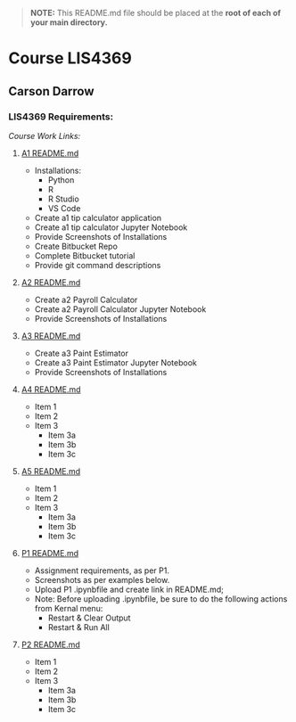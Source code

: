 > **NOTE:** This README.md file should be placed at the **root of each of your main directory.**

# Course LIS4369

## Carson Darrow

### LIS4369 Requirements:

*Course Work Links:*

1. [A1 README.md](a1/README.md "My A1 README.md file")
    - Installations: 
        * Python
        * R
        * R Studio
        * VS Code
    - Create a1 tip calculator application 
    - Create a1 tip calculator Jupyter Notebook
    - Provide Screenshots of Installations
    - Create Bitbucket Repo
    - Complete Bitbucket tutorial
    - Provide git command descriptions 

2. [A2 README.md](a2/README.md "My A2 README.md file")
    - Create a2 Payroll Calculator
    - Create a2 Payroll Calculator Jupyter Notebook
    - Provide Screenshots of Installations
    
3. [A3 README.md](a3/README.md "My A3 README.md file")
    - Create a3 Paint Estimator
    - Create a3 Paint Estimator Jupyter Notebook
    - Provide Screenshots of Installations
    
4. [A4 README.md](a4/README.md "My A4 README.md file")
    *  Item 1
    *  Item 2
    *  Item 3
        *  Item 3a
        *  Item 3b
        *  Item 3c
    
    
5. [A5 README.md](a5/README.md "My A5 README.md file")
    *  Item 1
    *  Item 2
    *  Item 3
        *  Item 3a
        *  Item 3b
        *  Item 3c
    
    
6. [P1 README.md](p1/README.md "My p1 README.md file")
    - Assignment requirements, as per P1.
    - Screenshots as per examples below.
    - Upload P1 .ipynbfile and create link in README.md;
    - Note: Before uploading .ipynbfile, be sure to do the following actions from Kernal menu:
        *  Restart & Clear Output
        *  Restart & Run All

	
7. [P2 README.md](p2/README.md "My p2 README.md file")
    *  Item 1
    *  Item 2
    *  Item 3
        *  Item 3a
        *  Item 3b
        *  Item 3c